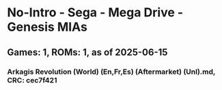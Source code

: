 # No-Intro - Sega - Mega Drive - Genesis MIAs
## Games: 1, ROMs: 1, as of 2025-06-15

### Arkagis Revolution (World) (En,Fr,Es) (Aftermarket) (Unl).md, CRC: cec7f421
